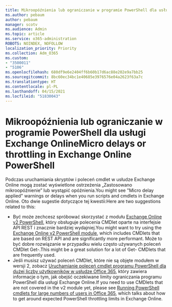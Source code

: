 ```yaml
---
title: Mikroopóźnienia lub ograniczanie w programie PowerShell dla usługi Exchange Online
ms.author: pebaum
author: pebaum
manager: scotv
ms.audience: Admin
ms.topic: article
ms.service: o365-administration
ROBOTS: NOINDEX, NOFOLLOW
localization_priority: Priority
ms.collection: Adm_O365
ms.custom:
- "3500011"
- "5106"
ms.openlocfilehash: 680df9e6e2404ff6b60b17d6ac88e202e9a7bb25
ms.sourcegitcommit: 8bc60ec34bc1e40685e3976576e04a2623f63a7c
ms.translationtype: HT
ms.contentlocale: pl-PL
ms.lasthandoff: 04/15/2021
ms.locfileid: "51830043"
---
```

# <a name="micro-delays-or-throttling-in-exchange-online-powershell"></a><span data-ttu-id="4fd0a-102">Mikroopóźnienia lub ograniczanie w programie PowerShell dla usługi Exchange Online</span><span class="sxs-lookup"><span data-stu-id="4fd0a-102">Micro delays or throttling in Exchange Online PowerShell</span></span>

<span data-ttu-id="4fd0a-103">Podczas uruchamiania skryptów i poleceń cmdlet w usłudze Exchange Online mogą zostać wyświetlone ostrzeżenia „Zastosowano mikroopóźnienie” lub wystąpić opóźnienia.</span><span class="sxs-lookup"><span data-stu-id="4fd0a-103">You might see "Micro delay applied" warnings or delays when you run scripts and cmdlets in Exchange Online.</span></span> <span data-ttu-id="4fd0a-104">Oto dwie sugestie dotyczące tej kwestii:</span><span class="sxs-lookup"><span data-stu-id="4fd0a-104">Here are two suggestions related to this:</span></span>

- <span data-ttu-id="4fd0a-105">Być może zechcesz spróbować skorzystać z modułu [Exchange Online v2 PowerShell](https://docs.microsoft.com/powershell/exchange/exchange-online/exchange-online-powershell-v2/exchange-online-powershell-v2?view=exchange-ps), który obsługuje polecenia CMDlet oparte na interfejsie API REST i znacznie bardziej wydajniej.</span><span class="sxs-lookup"><span data-stu-id="4fd0a-105">You might want to try using the [Exchange Online v2 PowerShell module](https://docs.microsoft.com/powershell/exchange/exchange-online/exchange-online-powershell-v2/exchange-online-powershell-v2?view=exchange-ps), which includes CMDlets that are based on REST API and are significantly more performant.</span></span> <span data-ttu-id="4fd0a-106">Może to być dobre rozwiązanie w przypadku wielu często używanych poleceń CMDlet Get-.</span><span class="sxs-lookup"><span data-stu-id="4fd0a-106">This might be a great solution for a lot of Get- CMDlets that are frequently used.</span></span>
- <span data-ttu-id="4fd0a-107">Jeśli musisz używać poleceń CMDlet, które nie są objęte modułem w wersji 2, zobacz [Uruchamianie poleceń cmdlet programu PowerShell dla dużej liczby użytkowników w usłudze Office 365](https://techcommunity.microsoft.com/t5/exchange-team-blog/updated-running-powershell-cmdlets-for-large-numbers-of-users-in/ba-p/1000628#), który zawiera informacje o tym, jak obejść oczekiwane limity ograniczania programu PowerShell dla usługi Exchange Online.</span><span class="sxs-lookup"><span data-stu-id="4fd0a-107">If you need to use CMDlets that are not covered in the v2 module yet, please see [Running PowerShell cmdlets for large numbers of users in Office 365](https://techcommunity.microsoft.com/t5/exchange-team-blog/updated-running-powershell-cmdlets-for-large-numbers-of-users-in/ba-p/1000628#), which talks about how to get around expected PowerShell throttling limits in Exchange Online.</span></span>
